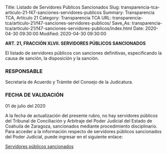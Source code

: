 Title: Listado de Servidores Públicos Sancionados
Slug: transparencia-tca-articulo-21-f47-sanciones-servidores-publicos
Summary: Transparencia TCA, Artículo 21
Category: Transparencia TCA
URL: transparencia-tca/articulo-21/f47-sanciones-servidores-publicos/
Save_As: transparencia-tca/articulo-21/f47-sanciones-servidores-publicos/index.html
Date: 2020-04-30 09:30:00
Modified: 2020-04-30 09:30:00


**ART. 21, FRACCIÓN XLVII. SERVIDORES PÚBLICOS SANCIONADOS**

El listado de servidores públicos con sanciones definitivas, especificando la causa de sanción, la disposición y la sanción.

### RESPONSABLE

Secretaría de Acuerdo y Trámite del Consejo de la Judicatura.

### FECHA DE VALIDACIÓN

01 de julio del 2020

A la fecha de actualización del presente rubro, no hay servidores públicos del Tribunal de Conciliación y Arbitraje del Poder Judicial del Estado de Coahuila de Zaragoza, sancionados mediante procedimiento disciplinario. Para acceder a la información respecto de servidores públicos sancionados del Poder Judicial, puede ingresar en el siguiente enlace:

[Servidores públicos sancionados](https://www.pjecz.gob.mx/conocenos/estructura/consejo-de-la-judicatura/sanciones-a-servidores-publicos/)


